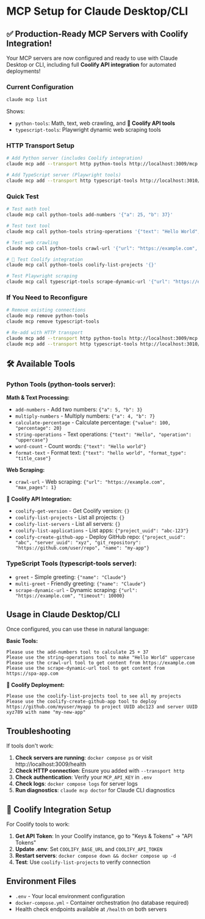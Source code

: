 # MCP Setup for Claude Desktop/CLI

## ✅ Production-Ready MCP Servers with Coolify Integration!

Your MCP servers are now configured and ready to use with Claude Desktop or CLI, including full **Coolify API integration** for automated deployments!

### Current Configuration

```bash
claude mcp list
```

Shows:
- `python-tools`: Math, text, web crawling, and **🚀 Coolify API tools**
- `typescript-tools`: Playwright dynamic web scraping tools

### HTTP Transport Setup

```bash
# Add Python server (includes Coolify integration)
claude mcp add --transport http python-tools http://localhost:3009/mcp

# Add TypeScript server (Playwright tools)
claude mcp add --transport http typescript-tools http://localhost:3010/mcp
```

### Quick Test

```bash
# Test math tool
claude mcp call python-tools add-numbers '{"a": 25, "b": 37}'

# Test text tool  
claude mcp call python-tools string-operations '{"text": "Hello World", "operation": "uppercase"}'

# Test web crawling
claude mcp call python-tools crawl-url '{"url": "https://example.com", "max_pages": 1}'

# 🚀 Test Coolify integration
claude mcp call python-tools coolify-list-projects '{}'

# Test Playwright scraping
claude mcp call typescript-tools scrape-dynamic-url '{"url": "https://example.com"}'
```

### If You Need to Reconfigure

```bash
# Remove existing connections
claude mcp remove python-tools
claude mcp remove typescript-tools

# Re-add with HTTP transport
claude mcp add --transport http python-tools http://localhost:3009/mcp
claude mcp add --transport http typescript-tools http://localhost:3010/mcp
```

## 🛠 Available Tools

### Python Tools (python-tools server):

**Math & Text Processing:**
- `add-numbers` - Add two numbers: `{"a": 5, "b": 3}`
- `multiply-numbers` - Multiply numbers: `{"a": 4, "b": 7}` 
- `calculate-percentage` - Calculate percentage: `{"value": 100, "percentage": 20}`
- `string-operations` - Text operations: `{"text": "Hello", "operation": "uppercase"}`
- `word-count` - Count words: `{"text": "Hello world"}`
- `format-text` - Format text: `{"text": "hello world", "format_type": "title_case"}`

**Web Scraping:**
- `crawl-url` - Web scraping: `{"url": "https://example.com", "max_pages": 1}`

**🚀 Coolify API Integration:**
- `coolify-get-version` - Get Coolify version: `{}`
- `coolify-list-projects` - List all projects: `{}`
- `coolify-list-servers` - List all servers: `{}`
- `coolify-list-applications` - List apps: `{"project_uuid": "abc-123"}`
- `coolify-create-github-app` - Deploy GitHub repo: `{"project_uuid": "abc", "server_uuid": "xyz", "git_repository": "https://github.com/user/repo", "name": "my-app"}`

### TypeScript Tools (typescript-tools server):
- `greet` - Simple greeting: `{"name": "Claude"}`
- `multi-greet` - Friendly greeting: `{"name": "Claude"}`
- `scrape-dynamic-url` - Dynamic scraping: `{"url": "https://example.com", "timeout": 10000}`

## Usage in Claude Desktop/CLI

Once configured, you can use these in natural language:

**Basic Tools:**
```
Please use the add-numbers tool to calculate 25 + 37
Please use the string-operations tool to make "Hello World" uppercase  
Please use the crawl-url tool to get content from https://example.com
Please use the scrape-dynamic-url tool to get content from https://spa-app.com
```

**🚀 Coolify Deployment:**
```
Please use the coolify-list-projects tool to see all my projects
Please use the coolify-create-github-app tool to deploy https://github.com/myuser/myapp to project UUID abc123 and server UUID xyz789 with name "my-new-app"
```

## Troubleshooting

If tools don't work:

1. **Check servers are running**: `docker compose ps` or visit http://localhost:3009/health
2. **Check HTTP connection**: Ensure you added with `--transport http`
3. **Check authentication**: Verify your `MCP_API_KEY` in `.env`
4. **Check logs**: `docker compose logs` for server logs
5. **Run diagnostics**: `claude mcp doctor` for Claude CLI diagnostics

## 🚀 Coolify Integration Setup

For Coolify tools to work:

1. **Get API Token**: In your Coolify instance, go to "Keys & Tokens" → "API Tokens"
2. **Update .env**: Set `COOLIFY_BASE_URL` and `COOLIFY_API_TOKEN`
3. **Restart servers**: `docker compose down && docker compose up -d`
4. **Test**: Use `coolify-list-projects` to verify connection

## Environment Files

- `.env` - Your local environment configuration
- `docker-compose.yml` - Container orchestration (no database required)
- Health check endpoints available at `/health` on both servers